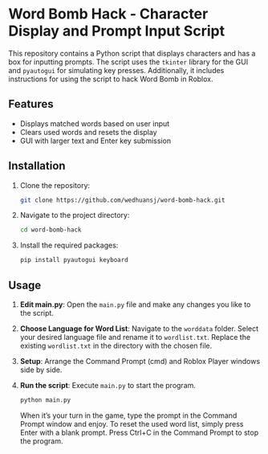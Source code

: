 # Word Bomb Hack - Character Display and Prompt Input Script

This repository contains a Python script that displays characters and has a box for inputting prompts. The script uses the `tkinter` library for the GUI and `pyautogui` for simulating key presses. Additionally, it includes instructions for using the script to hack Word Bomb in Roblox.

## Features

- Displays matched words based on user input
- Clears used words and resets the display
- GUI with larger text and Enter key submission

## Installation

1. Clone the repository:
    ```bash
    git clone https://github.com/wedhuansj/word-bomb-hack.git
    ```
2. Navigate to the project directory:
    ```bash
    cd word-bomb-hack
    ```
3. Install the required packages:
    ```bash
    pip install pyautogui keyboard
    ```

## Usage

1. **Edit main.py**:
    Open the `main.py` file and make any changes you like to the script.

2. **Choose Language for Word List**:
    Navigate to the `worddata` folder.
    Select your desired language file and rename it to `wordlist.txt`.
    Replace the existing `wordlist.txt` in the directory with the chosen file.

3. **Setup**:
    Arrange the Command Prompt (cmd) and Roblox Player windows side by side.

4. **Run the script**:
    Execute `main.py` to start the program.
    ```bash
    python main.py
    ```
    When it’s your turn in the game, type the prompt in the Command Prompt window and enjoy.
    To reset the used word list, simply press Enter with a blank prompt.
    Press Ctrl+C in the Command Prompt to stop the program.
